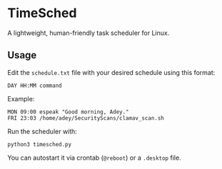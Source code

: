 # TimeSched

A lightweight, human-friendly task scheduler for Linux.

## Usage

Edit the `schedule.txt` file with your desired schedule using this format:

```
DAY HH:MM command
```

Example:
```
MON 09:00 espeak "Good morning, Adey."
FRI 23:03 /home/adey/SecurityScans/clamav_scan.sh
```

Run the scheduler with:
```
python3 timesched.py
```

You can autostart it via crontab (`@reboot`) or a `.desktop` file.
